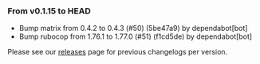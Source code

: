 ### From v0.1.15 to HEAD

- Bump matrix from 0.4.2 to 0.4.3 (#50) (5be47a9) by dependabot[bot]
- Bump rubocop from 1.76.1 to 1.77.0 (#51) (f1cd5de) by dependabot[bot]

Please see our [releases](https://github.com/devxiongmao/power-flow-analysis/releases) page for previous changelogs per version.

